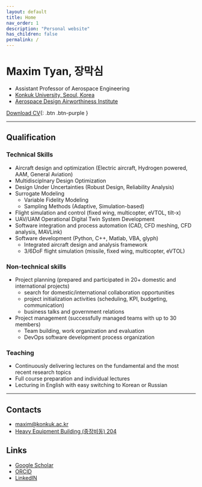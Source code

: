 ```yaml
---
layout: default
title: Home
nav_order: 1
description: "Personal website"
has_children: false
permalink: /
---
```


# Maxim Tyan, 장막심

- Assistant Professor of Aerospace Engineering
- [Konkuk University, Seoul, Korea](http://www.konkuk.ac.kr/do/Index.do)
- [Aerospace Design Airworthiness Institute](https://sites.google.com/view/kadalab/)

[Download CV](/docs/cv/Maxim_Tyan_CV.pdf){: .btn .btn-purple }

---

## Qualification

### Technical Skills

- Aircraft design and optimization (Electric aircraft, Hydrogen powered,
  AAM, General Aviation)
- Multidisciplnary Design Optimization
- Design Under Uncertainties (Robust Design, Reliability Analysis)
- Surrogate Modeling
  - Variable Fidelity Modeling
  - Sampling Methods (Adaptive, Simulation-based)
- Flight simulation and control (fixed wing, multicopter, eVTOL,
  tilt-x)
- UAV/UAM Operational Digital Twin System Development
- Software integration and process automation (CAD, CFD meshing, CFD
  analysis, MAVLink)
- Software development (Python, C++, Matlab, VBA, glyph)
  - Integrated aircraft design and analysis framework
  - 3/6DoF flight simulation (missile, fixed wing, multicopter, eVTOL)

### Non-technical skills

- Project planning (prepared and participated in 20+ domestic and
  international projects)
  - search for domestic/international collaboration opportunities
  - project initialization activities (scheduling, KPI, budgeting, communication)
  - business talks and government relations
- Project management (successfully managed teams with up to 30 members)
  - Team building, work organization and evaluation
  - DevOps software development process organization

### Teaching

- Continuously delivering lectures on the fundamental and the most recent research topics
- Full course preparation and individual lectures
- Lecturing in English with easy switching to Korean or Russian

---

## Contacts

- [maxim@konkuk.ac.kr](mailto:maxim@konkuk.ac.kr)
- [Heavy Equipment Building (중장비동) 204](https://naver.me/xB4TNarT)

## Links

- [Google Scholar](https://scholar.google.com/citations?hl=en&user=hmtQGt0AAAAJ)
- [ORCID](https://orcid.org/0000-0001-5076-7689)
- [LinkedIN](https://www.linkedin.com/in/maximtyan/)
